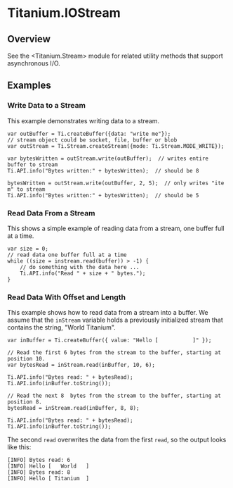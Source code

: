 # Titanium.IOStream

<TypeHeader/>

## Overview

See the <Titanium.Stream> module for related utility methods that support asynchronous
I/O.

## Examples

### Write Data to a Stream

This example demonstrates writing data to a stream.

    var outBuffer = Ti.createBuffer({data: "write me"});
    // stream object could be socket, file, buffer or blob
    var outStream = Ti.Stream.createStream({mode: Ti.Stream.MODE_WRITE});

    var bytesWritten = outStream.write(outBuffer);  // writes entire buffer to stream
    Ti.API.info("Bytes written:" + bytesWritten);  // should be 8

    bytesWritten = outStream.write(outBuffer, 2, 5);  // only writes "ite m" to stream
    Ti.API.info("Bytes written:" + bytesWritten);  // should be 5

### Read Data From a Stream

This shows a simple example of reading data from a stream, one buffer full at a
time.

    var size = 0;
    // read data one buffer full at a time
    while ((size = instream.read(buffer)) > -1) {
        // do something with the data here ...
        Ti.API.info("Read " + size + " bytes.");
    }

### Read Data With Offset and Length

This example shows how to read data from a stream into a buffer. We assume that
the `inStream` variable holds a previously initialized stream that contains the
string, "World Titanium".

    var inBuffer = Ti.createBuffer({ value: "Hello [           ]" });

    // Read the first 6 bytes from the stream to the buffer, starting at position 10.
    var bytesRead = inStream.read(inBuffer, 10, 6);

    Ti.API.info("Bytes read: " + bytesRead);
    Ti.API.info(inBuffer.toString());

    // Read the next 8  bytes from the stream to the buffer, starting at position 8.
    bytesRead = inStream.read(inBuffer, 8, 8);

    Ti.API.info("Bytes read: " + bytesRead);
    Ti.API.info(inBuffer.toString());

The second `read` overwrites the data from the first `read`, so the output looks
like this:

    [INFO] Bytes read: 6
    [INFO] Hello [   World   ]
    [INFO] Bytes read: 8
    [INFO] Hello [ Titanium  ]

<ApiDocs/>
